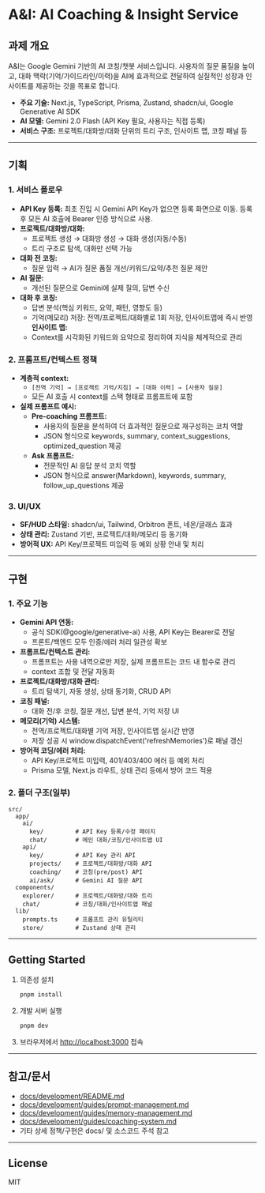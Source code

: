 # A&I: AI Coaching & Insight Service

## 과제 개요

A&I는 Google Gemini 기반의 AI 코칭/챗봇 서비스입니다.
사용자의 질문 품질을 높이고, 대화 맥락(기억/가이드라인/이력)을 AI에 효과적으로 전달하여
실질적인 성장과 인사이트를 제공하는 것을 목표로 합니다.

- **주요 기술:** Next.js, TypeScript, Prisma, Zustand, shadcn/ui, Google Generative AI SDK
- **AI 모델:** Gemini 2.0 Flash (API Key 필요, 사용자는 직접 등록)
- **서비스 구조:** 프로젝트/대화방/대화 단위의 트리 구조, 인사이트 맵, 코칭 패널 등

---

## 기획

### 1. 서비스 플로우

- **API Key 등록:** 최초 진입 시 Gemini API Key가 없으면 등록 화면으로 이동.
  등록 후 모든 AI 호출에 Bearer 인증 방식으로 사용.
- **프로젝트/대화방/대화:**
  - 프로젝트 생성 → 대화방 생성 → 대화 생성(자동/수동)
  - 트리 구조로 탐색, 대화만 선택 가능
- **대화 전 코칭:**
  - 질문 입력 → AI가 질문 품질 개선/키워드/요약/추천 질문 제안
- **AI 질문:**
  - 개선된 질문으로 Gemini에 실제 질의, 답변 수신
- **대화 후 코칭:**
  - 답변 분석(핵심 키워드, 요약, 패턴, 영향도 등)
  - 기억(메모리) 저장: 전역/프로젝트/대화별로 1회 저장, 인사이트맵에 즉시 반영
  **인사이트 맵:**
  - Context를 시각화된 키워드와 요약으로 정리하여 지식을 체계적으로 관리

### 2. 프롬프트/컨텍스트 정책

- **계층적 context:**
  - `[전역 기억] → [프로젝트 기억/지침] → [대화 이력] → [사용자 질문]`
  - 모든 AI 호출 시 context를 스택 형태로 프롬프트에 포함
- **실제 프롬프트 예시:**
  - **Pre-coaching 프롬프트:**
    - 사용자의 질문을 분석하여 더 효과적인 질문으로 재구성하는 코치 역할
    - JSON 형식으로 keywords, summary, context_suggestions, optimized_question 제공
  - **Ask 프롬프트:**
    - 전문적인 AI 응답 분석 코치 역할
    - JSON 형식으로 answer(Markdown), keywords, summary, follow_up_questions 제공

### 3. UI/UX

- **SF/HUD 스타일:** shadcn/ui, Tailwind, Orbitron 폰트, 네온/글래스 효과
- **상태 관리:** Zustand 기반, 프로젝트/대화/메모리 등 동기화
- **방어적 UX:** API Key/프로젝트 미입력 등 예외 상황 안내 및 처리

---

## 구현

### 1. 주요 기능

- **Gemini API 연동:**
  - 공식 SDK(@google/generative-ai) 사용, API Key는 Bearer로 전달
  - 프론트/백엔드 모두 인증/에러 처리 일관성 확보
- **프롬프트/컨텍스트 관리:**
  - 프롬프트는 사용 내역으로만 저장, 실제 프롬프트는 코드 내 함수로 관리
  - context 조합 및 전달 자동화
- **프로젝트/대화방/대화 관리:**
  - 트리 탐색기, 자동 생성, 상태 동기화, CRUD API
- **코칭 패널:**
  - 대화 전/후 코칭, 질문 개선, 답변 분석, 기억 저장 UI
- **메모리(기억) 시스템:**
  - 전역/프로젝트/대화별 기억 저장, 인사이트맵 실시간 반영
  - 저장 성공 시 window.dispatchEvent('refreshMemories')로 패널 갱신
- **방어적 코딩/에러 처리:**
  - API Key/프로젝트 미입력, 401/403/400 에러 등 예외 처리
  - Prisma 모델, Next.js 라우트, 상태 관리 등에서 방어 코드 적용

### 2. 폴더 구조(일부)

```
src/
  app/
    ai/
      key/         # API Key 등록/수정 페이지
      chat/        # 메인 대화/코칭/인사이트맵 UI
    api/
      key/         # API Key 관리 API
      projects/    # 프로젝트/대화방/대화 API
      coaching/    # 코칭(pre/post) API
      ai/ask/      # Gemini AI 질문 API
  components/
    explorer/      # 프로젝트/대화방/대화 트리
    chat/          # 코칭/대화/인사이트맵 패널
  lib/
    prompts.ts     # 프롬프트 관리 유틸리티
    store/         # Zustand 상태 관리
```

---

## Getting Started

1. 의존성 설치
   ```bash
   pnpm install
   ```

2. 개발 서버 실행
   ```bash
   pnpm dev
   ```

3. 브라우저에서 [http://localhost:3000](http://localhost:3000) 접속

---

## 참고/문서

- [docs/development/README.md](docs/development/README.md)
- [docs/development/guides/prompt-management.md](docs/development/guides/prompt-management.md)
- [docs/development/guides/memory-management.md](docs/development/guides/memory-management.md)
- [docs/development/guides/coaching-system.md](docs/development/guides/coaching-system.md)
- 기타 상세 정책/구현은 docs/ 및 소스코드 주석 참고

---

## License

MIT

